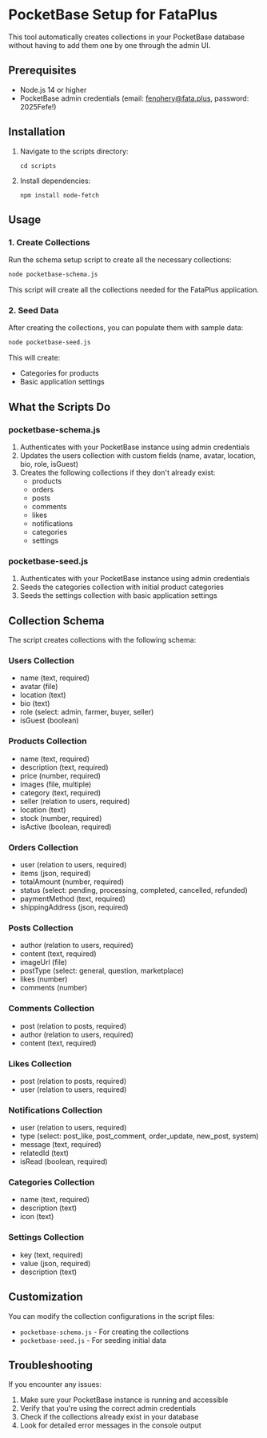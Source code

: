 # PocketBase Setup for FataPlus

This tool automatically creates collections in your PocketBase database without having to add them one by one through the admin UI.

## Prerequisites

- Node.js 14 or higher
- PocketBase admin credentials (email: fenohery@fata.plus, password: 2025Fefe!)

## Installation

1. Navigate to the scripts directory:
   ```
   cd scripts
   ```

2. Install dependencies:
   ```
   npm install node-fetch
   ```

## Usage

### 1. Create Collections

Run the schema setup script to create all the necessary collections:

```bash
node pocketbase-schema.js
```

This script will create all the collections needed for the FataPlus application.

### 2. Seed Data

After creating the collections, you can populate them with sample data:

```bash
node pocketbase-seed.js
```

This will create:
- Categories for products
- Basic application settings

## What the Scripts Do

### pocketbase-schema.js
1. Authenticates with your PocketBase instance using admin credentials
2. Updates the users collection with custom fields (name, avatar, location, bio, role, isGuest)
3. Creates the following collections if they don't already exist:
   - products
   - orders
   - posts
   - comments
   - likes
   - notifications
   - categories
   - settings

### pocketbase-seed.js
1. Authenticates with your PocketBase instance using admin credentials
2. Seeds the categories collection with initial product categories
3. Seeds the settings collection with basic application settings

## Collection Schema

The script creates collections with the following schema:

### Users Collection
- name (text, required)
- avatar (file)
- location (text)
- bio (text)
- role (select: admin, farmer, buyer, seller)
- isGuest (boolean)

### Products Collection
- name (text, required)
- description (text, required)
- price (number, required)
- images (file, multiple)
- category (text, required)
- seller (relation to users, required)
- location (text)
- stock (number, required)
- isActive (boolean, required)

### Orders Collection
- user (relation to users, required)
- items (json, required)
- totalAmount (number, required)
- status (select: pending, processing, completed, cancelled, refunded)
- paymentMethod (text, required)
- shippingAddress (json, required)

### Posts Collection
- author (relation to users, required)
- content (text, required)
- imageUrl (file)
- postType (select: general, question, marketplace)
- likes (number)
- comments (number)

### Comments Collection
- post (relation to posts, required)
- author (relation to users, required)
- content (text, required)

### Likes Collection
- post (relation to posts, required)
- user (relation to users, required)

### Notifications Collection
- user (relation to users, required)
- type (select: post_like, post_comment, order_update, new_post, system)
- message (text, required)
- relatedId (text)
- isRead (boolean, required)

### Categories Collection
- name (text, required)
- description (text)
- icon (text)

### Settings Collection
- key (text, required)
- value (json, required)
- description (text)

## Customization

You can modify the collection configurations in the script files:
- `pocketbase-schema.js` - For creating the collections
- `pocketbase-seed.js` - For seeding initial data

## Troubleshooting

If you encounter any issues:

1. Make sure your PocketBase instance is running and accessible
2. Verify that you're using the correct admin credentials
3. Check if the collections already exist in your database
4. Look for detailed error messages in the console output
